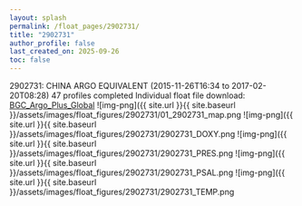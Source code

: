 ```yaml
---
layout: splash
permalink: /float_pages/2902731/
title: "2902731"
author_profile: false
last_created_on: 2025-09-26
toc: false
---
```

 
2902731: CHINA ARGO EQUIVALENT (2015-11-26T16:34 to 2017-02-20T08:28)
47 profiles completed
Individual float file download: [BGC_Argo_Plus_Global](https://ftp.soest.hawaii.edu/bgc_argo_plus/Individual_Floats/outliers_removed/2902731_Sprof_processed.nc)
![img-png]({{ site.url }}{{ site.baseurl }}/assets/images/float_figures/2902731/01_2902731_map.png
![img-png]({{ site.url }}{{ site.baseurl }}/assets/images/float_figures/2902731/2902731_DOXY.png
![img-png]({{ site.url }}{{ site.baseurl }}/assets/images/float_figures/2902731/2902731_PRES.png
![img-png]({{ site.url }}{{ site.baseurl }}/assets/images/float_figures/2902731/2902731_PSAL.png
![img-png]({{ site.url }}{{ site.baseurl }}/assets/images/float_figures/2902731/2902731_TEMP.png
